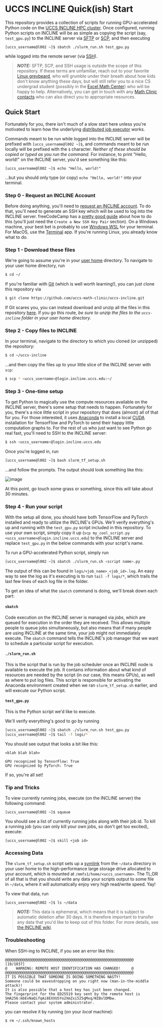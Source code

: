 # UCCS INCLINE Quick(ish) Start

This repository provides a collection of scripts for running GPU-accelerated Python code on the [UCCS INCLINE HPC cluster](https://kb.uccs.edu/display/INCLINE).
Once configured, running Python scripts on INCLINE will be as simple as copying the script (say, `test_gpu.py`) to the INCLINE server via 
[SFTP](https://en.wikipedia.org/wiki/SSH_File_Transfer_Protocol) or [SCP](https://en.wikipedia.org/wiki/Secure_copy_protocol), and then executing

```shell
[uccs_username@l002 ~]$ sbatch ./slurm_run.sh test_gpu.py
```

while logged into the remote server (via [SSH](https://en.wikipedia.org/wiki/Secure_Shell)).

> **_NOTE:_**  SFTP, SCP, and SSH usage is outside the scope of this repository. If these terms are unfamiliar, reach out to your favorite
> [Linux greybeard](https://gist.github.com/lenards/3739917), who will grumble under their breath about how kids don't know anything these
> days, but will still refer you to a nice CS undergrad student (possibly in the [Excel Math Center](https://mathcenter.uccs.edu/)) who will
> be happy to help. Alternatively, you can get in touch with any [Math Clinic contacts](https://math.uccs.edu/math-clinic) who can also
> direct you to appropriate resources.

## Quick Start

Fortunately for you, there isn't much of a slow start here unless you're motivated to learn how the underlying 
[distributed job executor](https://slurm.schedmd.com/documentation.html) works. 

Commands meant to be run while logged into the INCLINE server will be prefixed with `[uccs_username@l002 ~]$`, and 
commands meant to be run locally will be prefixed with the `$` character. _Neither of these should be copied or typed
as you run the command._ For instance, to print "Hello, world!" on the INCLINE server, you'd see something like
this:

```shell
[uccs_username@l002 ~]$ echo "Hello, world!"
```

...but you should only type (or copy) `echo "Hello, world!"` into your terminal.


### Step 0 - Request an INCLINE Account
Before doing anything, you'll need to 
[request an INCLINE account](https://kb.uccs.edu/display/INCLINE/Request+an+Account). To do that, you'll need to generate an SSH key which
will be used to log into the INCLINE server. freeCodeCamp has a [pretty good guide](https://www.freecodecamp.org/news/the-ultimate-guide-to-ssh-setting-up-ssh-keys/)
about how to do this (you'll just need the `Create a New SSH Key Pair` section). On a Windows machine, your best bet is probably to use 
[Windows WSL](https://learn.microsoft.com/en-us/windows/wsl/install) for your terminal. For MacOS, use the 
[Terminal](https://support.apple.com/guide/terminal/open-or-quit-terminal-apd5265185d-f365-44cb-8b09-71a064a42125/mac) app. If you're 
running Linux, you already know what to do.

### Step 1 - Download these files

We're going to assume you're in your [user home](https://en.wikipedia.org/wiki/Home_directory) directory. To navigate to 
your user home directory, run

```bash
$ cd ~/
```

If you're familiar with [Git](https://git-scm.com/) (which is well worth learning!), you can just clone this repository 
via

```bash
$ git clone https://github.com/uccs-math-clinic/uccs-incline.git
```

If Git scares you, you can instead download and unzip all the files in this repository 
[here](https://github.com/uccs-math-clinic/uccs-incline/archive/refs/heads/main.zip). If you go this route, *be sure to unzip the files to 
the `uccs-incline` folder in your user home directory*.

### Step 2 - Copy files to INCLINE

In your terminal, navigate to the directory to which you cloned (or unzipped) the repository:

```bash
$ cd ~/uccs-incline
```

...and then copy the files up to your little slice of the INCLINE server with `scp`:

```bash
$ scp * <uccs_username>@login.incline.uccs.edu:~/
```

### Step 3 - One-time setup

To get Python to magically use the compute resources available on the INCLINE server, there's some setup that needs to happen. Fortunately for you,
there's a nice little script in your repository that does (almost) all of that for you. For those interested, it uses [Anaconda](https://www.anaconda.com/)
to install a local [CUDA](https://en.wikipedia.org/wiki/CUDA) installation for TensorFlow and PyTorch to send their happy little computation graphs to.
For the rest of us who just want to see Python go real fast, you'll need to SSH to the INCLINE server:

```bash
$ ssh <uccs_username>@login.incline.uccs.edu
```

Once you're logged in, run

```bash
[uccs_username@l002 ~]$ bash slurm_tf_setup.sh
```

...and follow the prompts. The output should look something like this:

![image](https://github.com/uccs-math-clinic/uccs-incline/assets/17204901/f001d0b4-8032-41bb-881e-ebb5cf238209)

At this point, go touch some grass or something, since this will take about 30 minutes.

### Step 4 - Run your script

With the setup all done, you should have both TensorFlow and PyTorch installed and ready to utilize the INCLINE's GPUs. We'll verify everything's up and
running with the `test_gpu.py` script included in this repository. To use your own script, simply copy it up 
(`scp my_cool_script.py <uccs_username>@login.incline.uccs.edu`) to the INCLINE server and replace `test_gpu.py` in the below commands with your script's name.

To run a GPU-accelerated Python script, simply run

```bash
[uccs_username@l002 ~]$ sbatch ./slurm_run.sh <script name>.py
```

The output of this can be found in `logs/<job_name>_<job_id>.log`. An easy way to see the log as it's executing is to run `tail -f logs/*`, which trails the last
few lines of each log file in the folder. 

To get an idea of what the `sbatch` command is doing, we'll break down each part:

#### `sbatch`

Code execution on the INCLINE server is managed via *jobs*, which are queued for execution in the order they are received. This allows multiple people to queue
jobs simultaneously, but also means that if many people are using INCLINE at the same time, your job might not immediately execute. The `sbatch` command tells
the INCLINE's job manager that we want to schedule a particular script for execution.

#### `./slurm_run.sh`

This is the script that is run by the job scheduler once an INCLINE node is available to execute the job. It contains information about what kind of resources
are needed by the script (in our case, this means GPUs), as well as where to put log files. This script is responsible for activating the Anaconda environment
created when we ran `slurm_tf_setup.sh` earlier, and will execute our Python script.

#### `test_gpu.py`

This is the Python script we'd like to execute.

We'll verify everything's good to go by running

```bash
[uccs_username@l002 ~]$ sbatch ./slurm_run.sh test_gpu.py
[uccs_username@l002 ~]$ tail -f logs/*
```
You should see output that looks a bit like this:

```
<blah blah blah>

GPU recognized by TensorFlow: True
GPU recognized by PyTorch: True
```

If so, you're all set!

### Tip and Tricks

To view currently running jobs, execute (on the INCLINE server) the following command:

```shell
[uccs_username@l002 ~]$ squeue
```

You should see a list of currently running jobs along with their job id. To kill a running job (you can only kill your own jobs, so don't get too excited), execute:

```shell
[uccs_username@l002 ~]$ skill <job id>
```

### Accessing Data

The `slurm_tf_setup.sh` script sets up a [symlink](https://en.wikipedia.org/wiki/Symbolic_link) from the `~/data`
directory in your user home to the high-performance large storage drive allocated to your account, which is mounted at
`/mmfs1/home/<uccs_username>`. The TL;DR of all that is that you should write any data your scripts output to some file
in `~/data`, where it will automatically enjoy very high read/write speed. Yay!

To view that data, run

```shell
[uccs_username@l002 ~]$ ls ~/data
```

> **_NOTE:_**  This data is ephemeral, which means that it is subject to automatic deletion after 30 days. It is 
> therefore important to transfer any data that you'd like to keep out of this folder. For more details, see 
> [the INCLINE wiki](https://kb.uccs.edu/display/INCLINE/Locations+and+Resources).

### Troubleshooting

When SSH-ing to INCLINE, if you see an error like this:

```
@@@@@@@@@@@@@@@@@@@@@@@@@@@@@@@@@@@@@@@@@@@@@@@@@@@@@@@@@@@                                                                                                                                                                                                            [10/1037]
@    WARNING: REMOTE HOST IDENTIFICATION HAS CHANGED!     @                                                                                                                                                                                                                     
@@@@@@@@@@@@@@@@@@@@@@@@@@@@@@@@@@@@@@@@@@@@@@@@@@@@@@@@@@@                                                                                                                                                                                                                     
IT IS POSSIBLE THAT SOMEONE IS DOING SOMETHING NASTY!                                                                                                                                                                                                                           
Someone could be eavesdropping on you right now (man-in-the-middle attack)!                                                                                                                                                                                                     
It is also possible that a host key has just been changed.                                                                                                                                                                                                                      
The fingerprint for the ED25519 key sent by the remote host is                                                                                                                                                                                                                  
SHA256:mbEvNaQifqAi8EXXUSYo2XmZxi525qMxq/NIBxlDMbw.                                                                                                                                                                                                                             
Please contact your system administrator.         
```

you can resolve it by running (on your _local_ machine):

```
$ rm ~/.ssh/known_hosts
```
